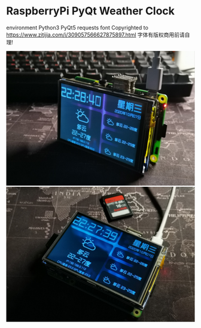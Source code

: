 # RaspberryPi PyQt Weather Clock

environment Python3 PyQt5 requests
font Copyrighted to https://www.zitijia.com/i/309057566627875897.html
字体有版权商用前请自理!

![image](https://github.com/ShaderFallback/Raspberry-Pi-PyQt/blob/master/image/pyqt1.jpg)
![image](https://github.com/ShaderFallback/Raspberry-Pi-PyQt/blob/master/image/pyqt2.jpg)
